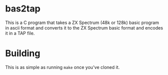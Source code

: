# bas2tap 

This is a C program that takes a ZX Spectrum (48k or 128k) basic program in ascii format and converts it to the ZX Spectrum basic format and encodes it in a TAP file.

# Building 

This is as simple as running `make` once you've cloned it.
